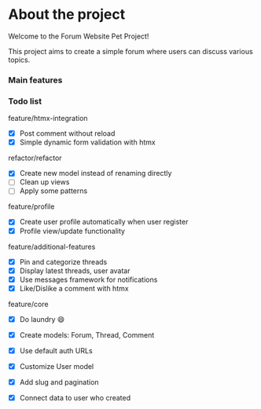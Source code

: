# About the project 

Welcome to the Forum Website Pet Project!

This project aims to create a simple forum where users can discuss various topics.

### Main features


### Todo list

feature/htmx-integration

- [x] Post comment without reload
- [x] Simple dynamic form validation with htmx

refactor/refactor

- [x] Create new model instead of renaming directly
- [ ] Clean up views
- [ ] Apply some patterns

feature/profile

- [x] Create user profile automatically when user register
- [x] Profile view/update functionality

feature/additional-features

- [x] Pin and categorize threads
- [x] Display latest threads, user avatar
- [x] Use messages framework for notifications
- [x] Like/Dislike a comment with htmx

feature/core

- [x] Do laundry 😄
- [x] Create models: Forum, Thread, Comment
- [x] Use default auth URLs
- [x] Customize User model
- [x] Add slug and pagination
- [x] Connect data to user who created 


